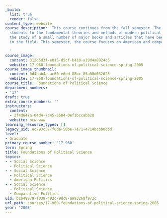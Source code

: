 ```yaml
---
_build:
  list: true
  render: false
content_type: website
course_description: 'This course continues from the fall semester. The course introduces
  students to the fundamental theories and methods of modern political science through
  the study of a small number of major books and articles that have been influential
  in the field. This semester, the course focuses on American and comparative politics.

  '
course_image:
  content: 312d5d3f-e015-d5cf-b410-a19d4a8924c5
  website: 17-960-foundations-of-political-science-spring-2005
course_image_thumbnail:
  content: 0d4bab4a-ac60-e6ed-88bc-85a08d032625
  website: 17-960-foundations-of-political-science-spring-2005
course_title: Foundations of Political Science
department_numbers:
- '17'
draft: true
extra_course_numbers: ''
instructors:
  content:
  - 2f4d647a-04d4-7c45-5584-0ef1bccabb28
  website: ocw-www
learning_resource_types: []
legacy_uid: ec793c57-f6de-50be-7e71-4714bcbb0cbd
level:
- Graduate
primary_course_number: '17.960'
term: Spring
title: Foundations of Political Science
topics:
- - Social Science
  - Political Science
- - Social Science
  - Political Science
  - American Politics
- - Social Science
  - Political Science
  - Comparative Politics
uid: b1b49979-f039-492c-9dc8-a993268f972c
url_path: courses/17-960-foundations-of-political-science-spring-2005
year: '2005'
---
```

